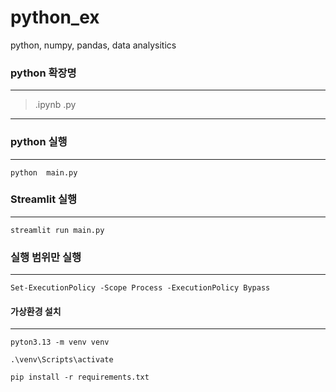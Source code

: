 # python_ex
python, numpy, pandas, data analysitics 


### python 확장명 
-----------------------------
> .ipynb 
> .py 
-----------------------------

### python 실행 
-----------------------------
```
python  main.py 
```

### Streamlit 실행 
-----------------------------
```
streamlit run main.py 
```


### 실행 범위만 실행 
------------------------------
```
Set-ExecutionPolicy -Scope Process -ExecutionPolicy Bypass
```


#### 가상환경 설치 
--------------------------------
```
pyton3.13 -m venv venv 
```

```
.\venv\Scripts\activate
```

```
pip install -r requirements.txt 
```
